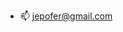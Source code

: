 - 📫 jepofer@gmail.com

<!---
jepofer/jepofer is a ✨ special ✨ repository because its `README.md` (this file) appears on your GitHub profile.
You can click the Preview link to take a look at your changes.
--->
